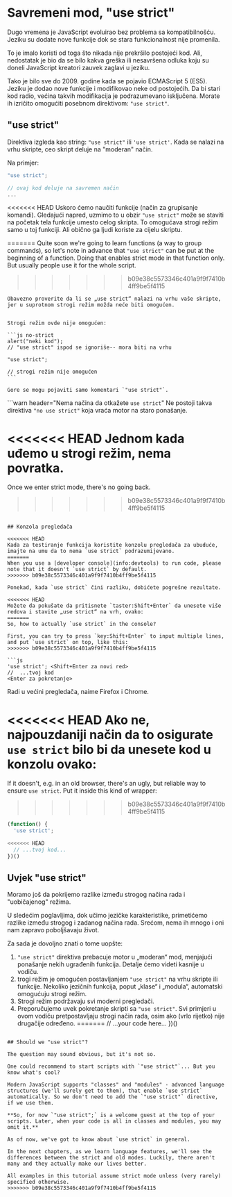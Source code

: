 # Savremeni mod, "use strict"

Dugo vremena je JavaScript evoluirao bez problema sa kompatibilnošću. Jeziku su dodate nove funkcije dok se stara funkcionalnost nije promenila.

To je imalo koristi od toga što nikada nije prekršilo postojeći kod. Ali, nedostatak je bio da se bilo kakva greška ili nesavršena odluka koju su doneli JavaScript kreatori zauvek zaglavi u jeziku.

Tako je bilo sve do 2009. godine kada se pojavio ECMAScript 5 (ES5). Jeziku je dodao nove funkcije i modifikovao neke od postojećih. Da bi stari kod radio, većina takvih modifikacija je podrazumevano isključena. Morate ih izričito omogućiti posebnom direktivom: `"use strict"`.

## "use strict"

Direktiva izgleda kao string: `"use strict"` ili `'use strict'`. Kada se nalazi na vrhu skripte, ceo skript deluje na "moderan" način.

Na primjer:

```js
"use strict";

// ovaj kod deluje na savremen način
...
```

<<<<<<< HEAD
Uskoro ćemo naučiti funkcije (način za grupisanje komandi). Gledajući napred, uzmimo to u obzir `"use strict"` može se staviti na početak tela funkcije umesto celog skripta. To omogućava strogi režim samo u toj funkciji. Ali obično ga ljudi koriste za cijelu skriptu.

=======
Quite soon we're going to learn functions (a way to group commands), so let's note in advance that `"use strict"` can be put at the beginning of a function. Doing that enables strict mode in that function only. But usually people use it for the whole script.
>>>>>>> b09e38c5573346c401a9f9f7410b4ff9be5f4115

````warn header="Obezbijedi da je \"use strict\" na vrhu"
Obavezno proverite da li se „use strict“ nalazi na vrhu vaše skripte, jer u suprotnom strogi režim možda neće biti omogućen.


Strogi režim ovde nije omogućen:

```js no-strict
alert("neki kod");
// "use strict" ispod se ignoriše-- mora biti na vrhu

"use strict";

// strogi režim nije omogućen
```

Gore se mogu pojaviti samo komentari `"use strict"`.
````

```warn header="Nema načina da otkažete `use strict`"
Ne postoji takva direktiva `"no use strict"` koja vraća motor na staro ponašanje.

<<<<<<< HEAD
Jednom kada uđemo u strogi režim, nema povratka.
=======
Once we enter strict mode, there's no going back.
>>>>>>> b09e38c5573346c401a9f9f7410b4ff9be5f4115
```

## Konzola pregledača

<<<<<<< HEAD
Kada za testiranje funkcija koristite konzolu pregledača za ubuduće, imajte na umu da to nema `use strict` podrazumijevano.
=======
When you use a [developer console](info:devtools) to run code, please note that it doesn't `use strict` by default.
>>>>>>> b09e38c5573346c401a9f9f7410b4ff9be5f4115

Ponekad, kada `use strict` čini razliku, dobićete pogrešne rezultate.

<<<<<<< HEAD
Možete da pokušate da pritisnete `taster:Shift+Enter` da unesete više redova i stavite „use strict“ na vrh, ovako:
=======
So, how to actually `use strict` in the console?

First, you can try to press `key:Shift+Enter` to input multiple lines, and put `use strict` on top, like this:
>>>>>>> b09e38c5573346c401a9f9f7410b4ff9be5f4115

```js
'use strict'; <Shift+Enter za novi red>
//  ...tvoj kod
<Enter za pokretanje>
```

Radi u većini pregledača, naime Firefox i Chrome.

<<<<<<< HEAD
Ako ne, najpouzdaniji način da to osigurate `use strict` bilo bi da unesete kod u konzolu ovako:
=======
If it doesn't, e.g. in an old browser, there's an ugly, but reliable way to ensure `use strict`. Put it inside this kind of wrapper:
>>>>>>> b09e38c5573346c401a9f9f7410b4ff9be5f4115

```js
(function() {
  'use strict';

<<<<<<< HEAD
  // ...tvoj kod...
})()
```

## Uvjek "use strict"

Moramo još da pokrijemo razlike između strogog načina rada i "uobičajenog" režima.

U sledećim poglavljima, dok učimo jezičke karakteristike, primetićemo razlike između strogog i zadanog načina rada. Srećom, nema ih mnogo i oni nam zapravo poboljšavaju život.

Za sada je dovoljno znati o tome uopšte:

1. `"use strict"` direktiva prebacuje motor u „moderan“ mod, menjajući ponašanje nekih ugrađenih funkcija. Detalje ćemo videti kasnije u vodiču.
2. trogi režim je omogućen postavljanjem `"use strict"` na vrhu skripte ili funkcije. Nekoliko jezičnih funkcija, poput „klase“ i „modula“, automatski omogućuju strogi režim.
3. Strogi režim podržavaju svi moderni pregledači.
4. Preporučujemo uvek pokretanje skripti sa `"use strict"`. Svi primjeri u ovom vodiču pretpostavljaju strogi način rada, osim ako (vrlo rijetko) nije drugačije određeno.
=======
  // ...your code here...
})()
```

## Should we "use strict"?

The question may sound obvious, but it's not so.

One could recommend to start scripts with `"use strict"`... But you know what's cool?

Modern JavaScript supports "classes" and "modules" - advanced language structures (we'll surely get to them), that enable `use strict` automatically. So we don't need to add the `"use strict"` directive, if we use them.

**So, for now `"use strict";` is a welcome guest at the top of your scripts. Later, when your code is all in classes and modules, you may omit it.**

As of now, we've got to know about `use strict` in general.

In the next chapters, as we learn language features, we'll see the differences between the strict and old modes. Luckily, there aren't many and they actually make our lives better.

All examples in this tutorial assume strict mode unless (very rarely) specified otherwise.
>>>>>>> b09e38c5573346c401a9f9f7410b4ff9be5f4115
